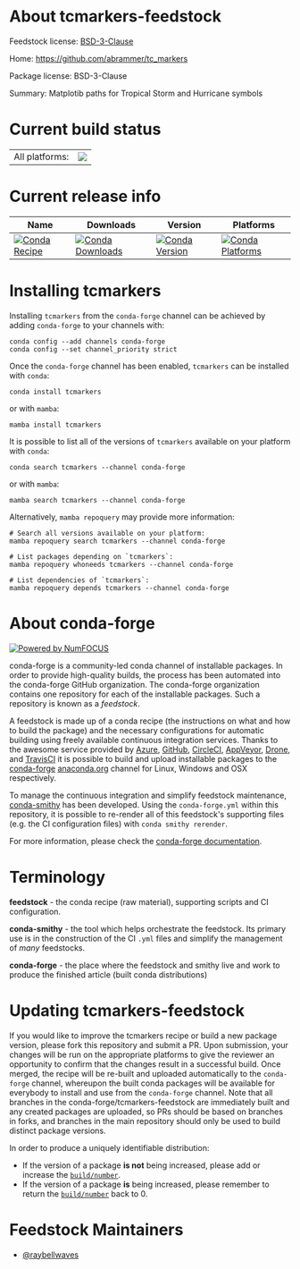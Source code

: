 About tcmarkers-feedstock
=========================

Feedstock license: [BSD-3-Clause](https://github.com/conda-forge/tcmarkers-feedstock/blob/main/LICENSE.txt)

Home: https://github.com/abrammer/tc_markers

Package license: BSD-3-Clause

Summary: Matplotib paths for Tropical Storm and Hurricane symbols

Current build status
====================


<table><tr><td>All platforms:</td>
    <td>
      <a href="https://dev.azure.com/conda-forge/feedstock-builds/_build/latest?definitionId=20114&branchName=main">
        <img src="https://dev.azure.com/conda-forge/feedstock-builds/_apis/build/status/tcmarkers-feedstock?branchName=main">
      </a>
    </td>
  </tr>
</table>

Current release info
====================

| Name | Downloads | Version | Platforms |
| --- | --- | --- | --- |
| [![Conda Recipe](https://img.shields.io/badge/recipe-tcmarkers-green.svg)](https://anaconda.org/conda-forge/tcmarkers) | [![Conda Downloads](https://img.shields.io/conda/dn/conda-forge/tcmarkers.svg)](https://anaconda.org/conda-forge/tcmarkers) | [![Conda Version](https://img.shields.io/conda/vn/conda-forge/tcmarkers.svg)](https://anaconda.org/conda-forge/tcmarkers) | [![Conda Platforms](https://img.shields.io/conda/pn/conda-forge/tcmarkers.svg)](https://anaconda.org/conda-forge/tcmarkers) |

Installing tcmarkers
====================

Installing `tcmarkers` from the `conda-forge` channel can be achieved by adding `conda-forge` to your channels with:

```
conda config --add channels conda-forge
conda config --set channel_priority strict
```

Once the `conda-forge` channel has been enabled, `tcmarkers` can be installed with `conda`:

```
conda install tcmarkers
```

or with `mamba`:

```
mamba install tcmarkers
```

It is possible to list all of the versions of `tcmarkers` available on your platform with `conda`:

```
conda search tcmarkers --channel conda-forge
```

or with `mamba`:

```
mamba search tcmarkers --channel conda-forge
```

Alternatively, `mamba repoquery` may provide more information:

```
# Search all versions available on your platform:
mamba repoquery search tcmarkers --channel conda-forge

# List packages depending on `tcmarkers`:
mamba repoquery whoneeds tcmarkers --channel conda-forge

# List dependencies of `tcmarkers`:
mamba repoquery depends tcmarkers --channel conda-forge
```


About conda-forge
=================

[![Powered by
NumFOCUS](https://img.shields.io/badge/powered%20by-NumFOCUS-orange.svg?style=flat&colorA=E1523D&colorB=007D8A)](https://numfocus.org)

conda-forge is a community-led conda channel of installable packages.
In order to provide high-quality builds, the process has been automated into the
conda-forge GitHub organization. The conda-forge organization contains one repository
for each of the installable packages. Such a repository is known as a *feedstock*.

A feedstock is made up of a conda recipe (the instructions on what and how to build
the package) and the necessary configurations for automatic building using freely
available continuous integration services. Thanks to the awesome service provided by
[Azure](https://azure.microsoft.com/en-us/services/devops/), [GitHub](https://github.com/),
[CircleCI](https://circleci.com/), [AppVeyor](https://www.appveyor.com/),
[Drone](https://cloud.drone.io/welcome), and [TravisCI](https://travis-ci.com/)
it is possible to build and upload installable packages to the
[conda-forge](https://anaconda.org/conda-forge) [anaconda.org](https://anaconda.org/)
channel for Linux, Windows and OSX respectively.

To manage the continuous integration and simplify feedstock maintenance,
[conda-smithy](https://github.com/conda-forge/conda-smithy) has been developed.
Using the ``conda-forge.yml`` within this repository, it is possible to re-render all of
this feedstock's supporting files (e.g. the CI configuration files) with ``conda smithy rerender``.

For more information, please check the [conda-forge documentation](https://conda-forge.org/docs/).

Terminology
===========

**feedstock** - the conda recipe (raw material), supporting scripts and CI configuration.

**conda-smithy** - the tool which helps orchestrate the feedstock.
                   Its primary use is in the construction of the CI ``.yml`` files
                   and simplify the management of *many* feedstocks.

**conda-forge** - the place where the feedstock and smithy live and work to
                  produce the finished article (built conda distributions)


Updating tcmarkers-feedstock
============================

If you would like to improve the tcmarkers recipe or build a new
package version, please fork this repository and submit a PR. Upon submission,
your changes will be run on the appropriate platforms to give the reviewer an
opportunity to confirm that the changes result in a successful build. Once
merged, the recipe will be re-built and uploaded automatically to the
`conda-forge` channel, whereupon the built conda packages will be available for
everybody to install and use from the `conda-forge` channel.
Note that all branches in the conda-forge/tcmarkers-feedstock are
immediately built and any created packages are uploaded, so PRs should be based
on branches in forks, and branches in the main repository should only be used to
build distinct package versions.

In order to produce a uniquely identifiable distribution:
 * If the version of a package **is not** being increased, please add or increase
   the [``build/number``](https://docs.conda.io/projects/conda-build/en/latest/resources/define-metadata.html#build-number-and-string).
 * If the version of a package **is** being increased, please remember to return
   the [``build/number``](https://docs.conda.io/projects/conda-build/en/latest/resources/define-metadata.html#build-number-and-string)
   back to 0.

Feedstock Maintainers
=====================

* [@raybellwaves](https://github.com/raybellwaves/)

